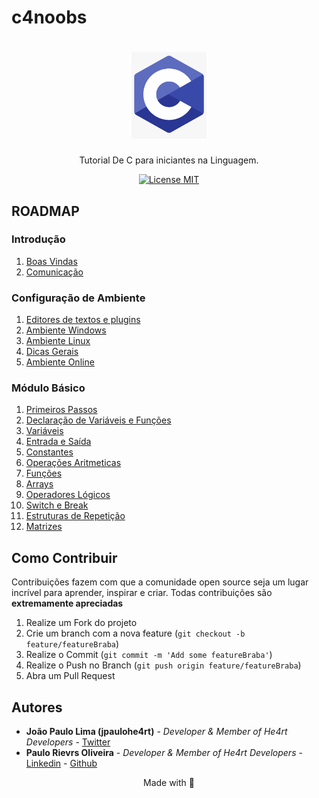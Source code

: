 # c4noobs

<h1 align="center">
  <img src="./images/c.png" alt="php" width="120">
</h1>

<p align="center">Tutorial De C para iniciantes na Linguagem.</p>

<p align="center">
  <a href="https://opensource.org/licenses/MIT">
    <img src="https://img.shields.io/badge/License-MIT-blue.svg" alt="License MIT">
  </a>
</p>

## ROADMAP

### Introdução

1. [Boas Vindas](/1-Introducao/1-Boas-vindas.md)
2. [Comunicação](/1-Introducao/2-Comunicacao.md)

### Configuração de Ambiente

1. [Editores de textos e plugins](/2-Ambiente/1-Editores-e-plugins.md)
2. [Ambiente Windows](/2-Ambiente/2-Ambiente-windows.md)
3. [Ambiente Linux](/2-Ambiente/3-Ambiente-linux.md)
4. [Dicas Gerais](/2-Ambiente/4-Dicas-gerais.md)
5. [Ambiente Online](/2-Ambiente/5-Ambiente-online.md)

### Módulo Básico

01. [Primeiros Passos](/3-Basico/01-PrimeirosPassos.md)
02. [Declaração de Variáveis e Funções](/3-Basico/02-DeclaracaoDeVar.md)
03. [Variáveis](/3-Basico/03-Variaveis.md)
04. [Entrada e Saída](/3-Basico/04-Entrada-Saida.md)
05. [Constantes](/3-Basico/05-Constantes.md)
06. [Operações Aritmeticas](/3-Basico/06-OperacoesAritmeticas.md)
07. [Funções](/3-Basico/07-Funcoes.md)
08. [Arrays](/3-Basico/08-Arrays.md)
09. [Operadores Lógicos](/3-Basico/09-Operadores-Logicos)
10. [Switch e Break](/3-Basico/10-SwitchBreak.md)
11. [Estruturas de Repetição](/3-Basico/11-EstruturasDeRepeticao.md)
12. [Matrizes](/3-Basico/12-Matrizes.md)

## Como Contribuir

Contribuições fazem com que a comunidade open source seja um lugar incrível para aprender, inspirar e criar. Todas contribuições
são **extremamente apreciadas**

1. Realize um Fork do projeto
2. Crie um branch com a nova feature (`git checkout -b feature/featureBraba`)
3. Realize o Commit (`git commit -m 'Add some featureBraba'`)
4. Realize o Push no Branch (`git push origin feature/featureBraba`)
5. Abra um Pull Request

## Autores

- **João Paulo Lima (jpaulohe4rt)** - _Developer & Member of He4rt Developers_  - [Twitter](https://twitter.com/jpaulohe4rt)
- **Paulo Rievrs Oliveira** - _Developer & Member of He4rt Developers_ - [Linkedin](https://www.linkedin.com/in/paulo-rievrs/) - [Github](www.github.com/paulorievrs)

<p align="center">Made with 💜</p>